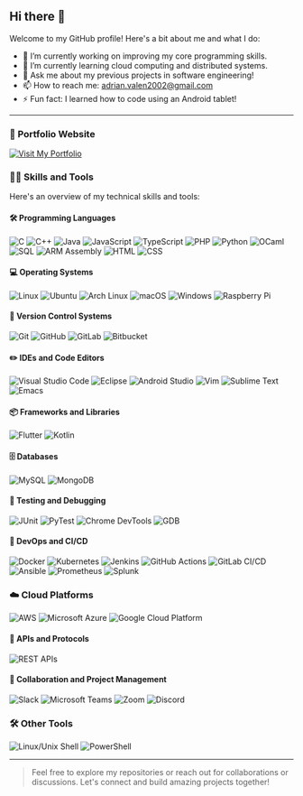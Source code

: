 ## Hi there 👋

Welcome to my GitHub profile! Here's a bit about me and what I do:

- 🔭 I’m currently working on improving my core programming skills.
- 🌱 I’m currently learning cloud computing and distributed systems.
- 💬 Ask me about my previous projects in software engineering!
- 📫 How to reach me: adrian.valen2002@gmail.com
- ⚡ Fun fact: I learned how to code using an Android tablet!

---

### 🚀 Portfolio Website
[![Visit My Portfolio](https://img.shields.io/badge/🌐%20Visit%20My%20Portfolio-Click%20Here-blue?style=for-the-badge)](https://adrianvalen27.github.io/)

### 👨‍💻 Skills and Tools
Here's an overview of my technical skills and tools:

#### 🛠️ **Programming Languages**
![C](https://img.shields.io/badge/c-%2300599C.svg?style=for-the-badge&logo=c&logoColor=white)
![C++](https://img.shields.io/badge/c++-%2300599C.svg?style=for-the-badge&logo=c%2B%2B&logoColor=white)
![Java](https://img.shields.io/badge/java-%23ED8B00.svg?style=for-the-badge&logo=openjdk&logoColor=white)
![JavaScript](https://img.shields.io/badge/javascript-%23F7DF1E.svg?style=for-the-badge&logo=javascript&logoColor=black)
![TypeScript](https://img.shields.io/badge/typescript-%23007ACC.svg?style=for-the-badge&logo=typescript&logoColor=white)
![PHP](https://img.shields.io/badge/php-%23777BB4.svg?style=for-the-badge&logo=php&logoColor=white)
![Python](https://img.shields.io/badge/python-%2314354C.svg?style=for-the-badge&logo=python&logoColor=white)
![OCaml](https://img.shields.io/badge/ocaml-%23EC6813.svg?style=for-the-badge&logo=ocaml&logoColor=white)
![SQL](https://img.shields.io/badge/sql-%234479A1.svg?style=for-the-badge&logo=postgresql&logoColor=white)
![ARM Assembly](https://img.shields.io/badge/Assembly-%23A100FF.svg?style=for-the-badge&logo=arm&logoColor=white)
![HTML](https://img.shields.io/badge/html-%23E34F26.svg?style=for-the-badge&logo=html5&logoColor=white)
![CSS](https://img.shields.io/badge/css-%231572B6.svg?style=for-the-badge&logo=css3&logoColor=white)

#### 💻 **Operating Systems**
![Linux](https://img.shields.io/badge/linux-%23000000.svg?style=for-the-badge&logo=linux&logoColor=white)
![Ubuntu](https://img.shields.io/badge/ubuntu-%23E95420.svg?style=for-the-badge&logo=ubuntu&logoColor=white)
![Arch Linux](https://img.shields.io/badge/arch%20linux-%231793D1.svg?style=for-the-badge&logo=arch-linux&logoColor=white)
![macOS](https://img.shields.io/badge/macOS-%23000000.svg?style=for-the-badge&logo=apple&logoColor=white)
![Windows](https://img.shields.io/badge/Windows-%231572B6.svg?style=for-the-badge&logo=windows&logoColor=white)
![Raspberry Pi](https://img.shields.io/badge/Raspberry%20Pi-A22846?style=for-the-badge&logo=raspberry-pi&logoColor=white)

#### 🔧 **Version Control Systems**
![Git](https://img.shields.io/badge/git-%23F05033.svg?style=for-the-badge&logo=git&logoColor=white)
![GitHub](https://img.shields.io/badge/github-%23181717.svg?style=for-the-badge&logo=github&logoColor=white)
![GitLab](https://img.shields.io/badge/gitlab-%23181717.svg?style=for-the-badge&logo=gitlab&logoColor=white)
![Bitbucket](https://img.shields.io/badge/bitbucket-%230047B3.svg?style=for-the-badge&logo=bitbucket&logoColor=white)

#### ✏️ **IDEs and Code Editors**
![Visual Studio Code](https://img.shields.io/badge/VSCode-%23007ACC.svg?style=for-the-badge&logo=visual-studio-code&logoColor=white)
![Eclipse](https://img.shields.io/badge/Eclipse-2C2255?style=for-the-badge&logo=eclipse&logoColor=white)
![Android Studio](https://img.shields.io/badge/Android%20Studio-%233DDC84.svg?style=for-the-badge&logo=android-studio&logoColor=white)
![Vim](https://img.shields.io/badge/Vim-%23011A27.svg?style=for-the-badge&logo=vim&logoColor=white)
![Sublime Text](https://img.shields.io/badge/Sublime_Text-%23575757.svg?style=for-the-badge&logo=sublime-text&logoColor=white)
![Emacs](https://img.shields.io/badge/Emacs-%237F5AB6.svg?style=for-the-badge&logo=gnu-emacs&logoColor=white)

#### 📦 **Frameworks and Libraries**
![Flutter](https://img.shields.io/badge/Flutter-%2302569B.svg?style=for-the-badge&logo=flutter&logoColor=white)
![Kotlin](https://img.shields.io/badge/Kotlin-%230095D5.svg?style=for-the-badge&logo=kotlin&logoColor=white)

#### 🗄️ **Databases**
![MySQL](https://img.shields.io/badge/MySQL-%2300f.svg?style=for-the-badge&logo=mysql&logoColor=white)
![MongoDB](https://img.shields.io/badge/MongoDB-%2347A248.svg?style=for-the-badge&logo=mongodb&logoColor=white)

#### 🧪 **Testing and Debugging**
![JUnit](https://img.shields.io/badge/junit-%23F7B731.svg?style=for-the-badge&logo=junit&logoColor=white)
![PyTest](https://img.shields.io/badge/pytest-%232E8A47.svg?style=for-the-badge&logo=pytest&logoColor=white)
![Chrome DevTools](https://img.shields.io/badge/Chrome%20DevTools-%234285F4.svg?style=for-the-badge&logo=googlechrome&logoColor=white)
![GDB](https://img.shields.io/badge/GDB-%23429E5B.svg?style=for-the-badge&logo=gdb&logoColor=white)

#### 🚀 **DevOps and CI/CD**
![Docker](https://img.shields.io/badge/docker-%230db7ed.svg?style=for-the-badge&logo=docker&logoColor=white)
![Kubernetes](https://img.shields.io/badge/kubernetes-%23326ce5.svg?style=for-the-badge&logo=kubernetes&logoColor=white)
![Jenkins](https://img.shields.io/badge/jenkins-%23D24939.svg?style=for-the-badge&logo=jenkins&logoColor=white)
![GitHub Actions](https://img.shields.io/badge/github%20actions-%232671E5.svg?style=for-the-badge&logo=githubactions&logoColor=white)
![GitLab CI/CD](https://img.shields.io/badge/gitlab-ci%2Fcd-%23181717.svg?style=for-the-badge&logo=gitlab&logoColor=white)
![Ansible](https://img.shields.io/badge/ansible-%23EE0000.svg?style=for-the-badge&logo=ansible&logoColor=white)
![Prometheus](https://img.shields.io/badge/prometheus-%23E6522C.svg?style=for-the-badge&logo=prometheus&logoColor=white)
![Splunk](https://img.shields.io/badge/splunk-%230E3A8B.svg?style=for-the-badge&logo=splunk&logoColor=white)

### ☁️ **Cloud Platforms**
![AWS](https://img.shields.io/badge/AWS-%23FF9900.svg?style=for-the-badge&logo=amazon&logoColor=white)
![Microsoft Azure](https://img.shields.io/badge/Microsoft%20Azure-%231E3A8A.svg?style=for-the-badge&logo=microsoft-azure&logoColor=white)
![Google Cloud Platform](https://img.shields.io/badge/Google%20Cloud-%234285F4.svg?style=for-the-badge&logo=google-cloud&logoColor=white)

#### 🔗 **APIs and Protocols**
![REST APIs](https://img.shields.io/badge/REST%20APIs-%23000000.svg?style=for-the-badge&logo=rest-api&logoColor=white)

#### 🤝 **Collaboration and Project Management**
![Slack](https://img.shields.io/badge/Slack-%234A154B.svg?style=for-the-badge&logo=slack&logoColor=white)
![Microsoft Teams](https://img.shields.io/badge/Microsoft%20Teams-%234285F4.svg?style=for-the-badge&logo=microsoft-teams&logoColor=white)
![Zoom](https://img.shields.io/badge/Zoom-%231E1E1E.svg?style=for-the-badge&logo=zoom&logoColor=white)
![Discord](https://img.shields.io/badge/Discord-%235865F2.svg?style=for-the-badge&logo=discord&logoColor=white)

### 🛠️ **Other Tools**
![Linux/Unix Shell](https://img.shields.io/badge/Linux%2FUnix%20Shell-%232B2B2B.svg?style=for-the-badge&logo=linux&logoColor=white)
![PowerShell](https://img.shields.io/badge/PowerShell-%2357AEE2.svg?style=for-the-badge&logo=powershell&logoColor=white)

---

> Feel free to explore my repositories or reach out for collaborations or discussions. Let's connect and build amazing projects together!

